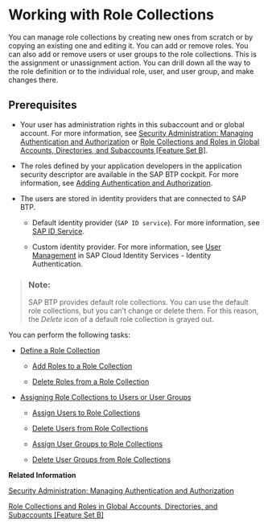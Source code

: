 <!-- loio393ea0b222754311884123ce564779bd -->

# Working with Role Collections

You can manage role collections by creating new ones from scratch or by copying an existing one and editing it. You can add or remove roles. You can also add or remove users or user groups to the role collections. This is the assignment or unassignment action. You can drill down all the way to the role definition or to the individual role, user, and user group, and make changes there.



<a name="loio393ea0b222754311884123ce564779bd__section_vw4_bw4_qlb"/>

## Prerequisites

-   Your user has administration rights in this subaccount and or global account. For more information, see [Security Administration: Managing Authentication and Authorization](security-administration-managing-authentication-and-authorization-1ff47b2.md) or [Role Collections and Roles in Global Accounts, Directories, and Subaccounts \[Feature Set B\]](../10-concepts/role-collections-and-roles-in-global-accounts-directories-and-subaccounts-feature-set-b-0039cf0.md).

-   The roles defined by your application developers in the application security descriptor are available in the SAP BTP cockpit. For more information, see [Adding Authentication and Authorization](../30-development/adding-authentication-and-authorization-419ae2e.md).

-   The users are stored in identity providers that are connected to SAP BTP.

    -   Default identity provider \(`SAP ID service`\). For more information, see [SAP ID Service](sap-id-service-d6a8db7.md).

    -   Custom identity provider. For more information, see [User Management](https://help.sap.com/viewer/6d6d63354d1242d185ab4830fc04feb1/Cloud/en-US/228428f9f476449cafd841a68d75b234.html) in SAP Cloud Identity Services - Identity Authentication.



> ### Note:  
> SAP BTP provides default role collections. You can use the default role collections, but you can’t change or delete them. For this reason, the *Delete* icon of a default role collection is grayed out.



You can perform the following tasks:

-   [Define a Role Collection](define-a-role-collection-4b20383.md)

    -   [Add Roles to a Role Collection](add-roles-to-a-role-collection-e3130fb.md)

    -   [Delete Roles from a Role Collection](delete-roles-from-a-role-collection-b06be74.md)



-   [Assigning Role Collections to Users or User Groups](assigning-role-collections-to-users-or-user-groups-31532c7.md)

    -   [Assign Users to Role Collections](assign-users-to-role-collections-c576676.md)

    -   [Delete Users from Role Collections](delete-users-from-role-collections-4f8a242.md)

    -   [Assign User Groups to Role Collections](assign-user-groups-to-role-collections-9562d9d.md)

    -   [Delete User Groups from Role Collections](delete-user-groups-from-role-collections-bcc818a.md)



**Related Information**  


[Security Administration: Managing Authentication and Authorization](security-administration-managing-authentication-and-authorization-1ff47b2.md "This section describes the tasks of administrators in the Cloud Foundry environment of SAP BTP. Administrators ensure user authentication and assign authorization information to users and user groups.")

[Role Collections and Roles in Global Accounts, Directories, and Subaccounts \[Feature Set B\]](../10-concepts/role-collections-and-roles-in-global-accounts-directories-and-subaccounts-feature-set-b-0039cf0.md "In the cloud management tools feature set B, SAP BTP provides a set of role collections to set up administrator access to your global account and subaccounts.")

